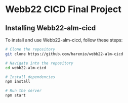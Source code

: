 # Webb22 CICD Final Project

## Installing Webb22-alm-cicd

To install and use Webb22-alm-cicd, follow these steps:
```bash
# Clone the repository
git clone https://github.com/harenio/webb22-alm-cicd

# Navigate into the repository
cd webb22-alm-cicd

# Install dependencies
npm install

# Run the server
npm start

```
